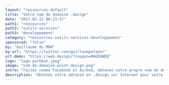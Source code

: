 ```yaml
---
layout: "ressources-default"
title: "Votre nom de domaine .design"
date: "2017-02-22 00:23:57"
path1: "ressources"
path2: "outils-services"
path3: "developpement"
category: "ressources-outils-services-developpement"
sponsored: "false"
by: "Guillaume du MDW"
by-url: "https://twitter.com/guillaumpalayer"
url-demo: "https://web.design/?coupon=MAGDUWEB"
logo: "logo-porkbun.jpeg"
image: "nom-de-domaine-point-design.png"
intro: "Faites comme Facebook et Airbnb, obtenez votre propre nom de domaine en .design sur Internet pour 4€. [Vérifiez sa disponibilité](https://web.design/?coupon=MAGDUWEB) et utilisez le coupon MAGDUWEB pour bénéficier de la réduction immédiate de 85%. Avec un .design, vous dites clairement qui vous êtes et ce que vous faites. Je vous invite à lire un précédent article du MDW pour découvrir les [conséquences d'une adresse en .design sur votre référencement](http://www.magazineduwebdesign.com/conseils/guides/comment-obtenir-son-nom-de-domaine-gratuit-extension-design-et-impact-seo/)."
description: "Obtenez votre adresse en .design sur Internet pour votre prochain site Web et montrez clairement qui vous êtes et ce que vous faites."
---
```

